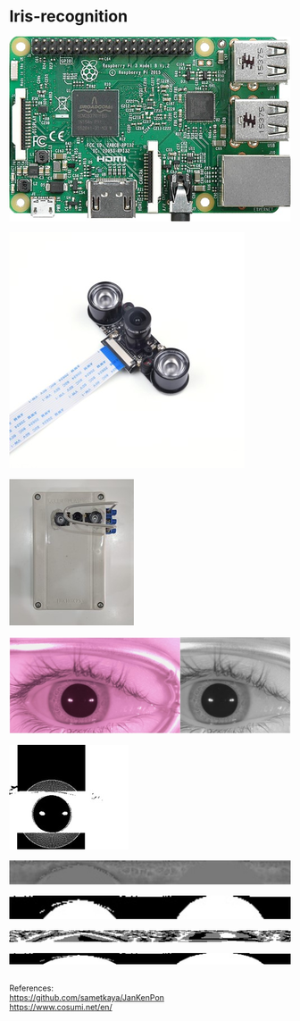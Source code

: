 # Iris-recognition

![alt text](https://github.com/osmanonurcan/Iris-recognition/blob/main/images/1.jpg)
</br></br>
![alt text](https://github.com/osmanonurcan/Iris-recognition/blob/main/images/2.jpg)
</br></br>
![alt text](https://github.com/osmanonurcan/Iris-recognition/blob/main/images/3.jpg)
</br></br>
![alt text](https://github.com/osmanonurcan/Iris-recognition/blob/main/images/4.jpg)
</br></br>
![alt text](https://github.com/osmanonurcan/Iris-recognition/blob/main/images/6.jpg)
</br></br>
![alt text](https://github.com/osmanonurcan/Iris-recognition/blob/main/images/8.jpg)
</br></br>
![alt text](https://github.com/osmanonurcan/Iris-recognition/blob/main/images/9.jpg)
</br></br>
![alt text](https://github.com/osmanonurcan/Iris-recognition/blob/main/images/11.jpg)
</br></br>
![alt text](https://github.com/osmanonurcan/Iris-recognition/blob/main/images/12.jpg)
</br></br>

References:</br>
https://github.com/sametkaya/JanKenPon</br>
https://www.cosumi.net/en/
